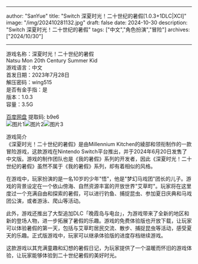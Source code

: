 
---
author: "SanYue"
title: "Switch 深夏时光！二十世纪的暑假[1.0.3+1DLC|XCI]"
image: "/img/202410281132.jpg"
draft: false
date: 2024-10-30
description: "Switch 深夏时光！二十世纪的暑假"
tags: ["中文","角色扮演","冒险"]
archives: ["2024/10/30"]

---

游戏名称：深夏时光！二十世纪的暑假   
Natsu Mon 20th Century Summer Kid    
游戏语言：中文  
首发日期：2023年7月28日  
解压密码：wing515  
是否有金手指：是  
版本：1.0.3   
容量：3.5G

[百度网盘](https://pan.baidu.com/s/16XIYZ0AIvHfEyG-696EhHw) 提取码: b9e6  
![图片1](/img/7bcdd27d.jpg)![图片2](/img/c14c87732c52.jpg)![图片3](/img/a52a1885c41.jpg)  

游戏简介  
《深夏时光！二十世纪的暑假》是由Millennium Kitchen的綾部和领衔制作的一款冒险游戏，这款游戏在Nintendo Switch平台推出，并于2024年6月20日发售了中文版。游戏的制作团队也是《我的暑假》系列的开发者，因此《深夏时光！二十世纪的暑假》虽然不属于《我的暑假》系列，却有着相似的风格。

在游戏中，玩家扮演的是一名10岁的少年"悟"，他是"梦幻马戏团"团长的儿子。游戏的背景设定在一个依山傍海、自然资源丰富的开放世界"艾草町"。玩家将在这里度过一个充满自由和探索的暑假，可以进行钓鱼、捕捉昆虫、参加夏日庆典和马戏团公演，或者游泳、爬山等活动。

此外，游戏还推出了大型追加DLC「晚霞岛与电台」，为游戏带来了全新的地区和新的登场人物，进一步拓展了暑假的乐趣。游戏的免费体验版也开放下载，让玩家可以体验暑假的第一天，包括与艾草町居民交流、散步、捕捉昆虫等活动，感受夏天的乐趣。正式版游戏中，玩家可以继承体验版的进度存档继续游戏。

这款游戏以其充满童趣和幻想的暑假日记，为玩家提供了一个温暖而怀旧的游戏体验，让玩家能够体验到二十世纪暑假的美好时光。
